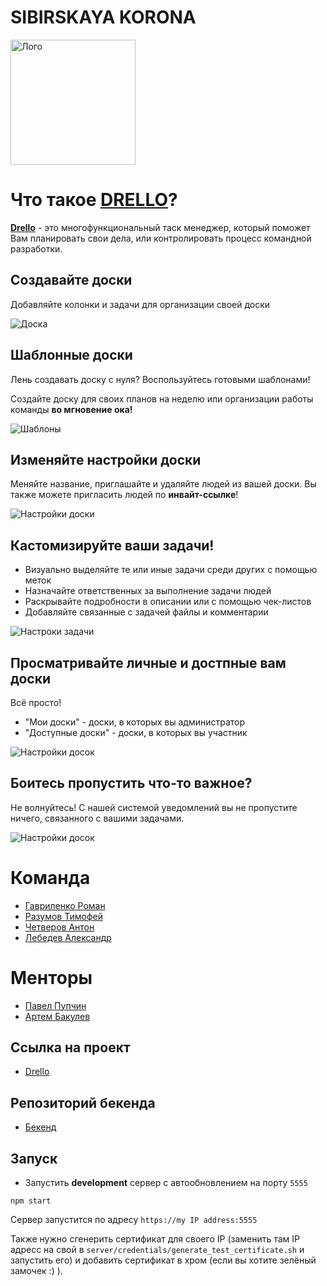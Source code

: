 # SIBIRSKAYA KORONA
<img src="./readmeImages/sibirskaya_korona.svg" alt="Лого" width="200"/>

# Что такое [DRELLO](https://drello.works)?

**[Drello](https://drello.works)** - это многофункциональный таск менеджер, который поможет Вам планировать свои дела, или контролировать процесс командной разработки.
 

## Создавайте доски
Добавляйте колонки и задачи для организации своей доски

![Доска](./readmeImages/board.png)

## Шаблонные доски
Лень создавать доску с нуля? Воспользуйтесь готовыми шаблонами!

Создайте доску для своих планов на неделю или организации работы команды **во мгновение ока!**

![Шаблоны](./readmeImages/boardTemplates.png)

## Изменяйте настройки доски
Меняйте название, приглашайте и удаляйте людей из вашей доски.
Вы также можете пригласить людей по **инвайт-ссылке**!

![Настройки доски](./readmeImages/boardSettings.png)

## Кастомизируйте ваши задачи!
- Визуально выделяйте  те или иные задачи среди других с помощью меток
- Назначайте ответственных за выполнение задачи людей
- Раскрывайте подробности в описании или с помощью чек-листов
- Добавляйте связанные с задачей файлы и комментарии

![Настроки задачи](./readmeImages/taskSettings.png)

## Просматривайте личные и достпные вам доски
Всё просто!

- "Мои доски" - доски, в которых вы администратор
- "Доступные доски" - доски, в которых вы участник

![Настройки досок](./readmeImages/boards.png)

## Боитесь пропустить что-то важное?
Не волнуйтесь! С нашей системой уведомлений вы не пропустите ничего, связанного с вашими задачами.

![Настройки досок](./readmeImages/notifications.png)

# Команда

- [Гавриленко Роман](https://github.com/gavroman)
- [Разумов Тимофей](https://github.com/TimRazumov)
- [Четверов Антон](https://github.com/chtvrv) 
- [Лебедев Александр](https://github.com/CheerfulMushroom)

# Менторы
- [Павел Пупчин](https://github.com/4taa)
- [Артем Бакулев](https://github.com/artbakulev)

## Ссылка на проект
- [Drello](http://89.208.197.150:5757)

## Репозиторий бекенда
- [Бекенд](https://github.com/go-park-mail-ru/2020_1_SIBIRSKAYA_KORONA/)

## Запуск

- Запустить **development** сервер с автообновлением на порту `5555`

`npm start`

Сервер запустится по адресу `https://my IP address:5555`

Также нужно сгенерить сертификат для своего IP (заменить там IP адресс на свой в `server/credentials/generate_test_certificate.sh` и запустить его) 
и добавить сертификат в хром (если вы хотите зелёный замочек :) ).




